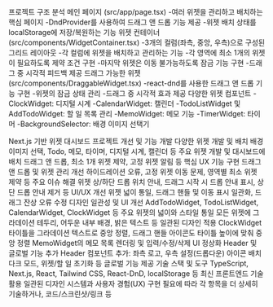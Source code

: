 프로젝트 구조 분석
메인 페이지 (src/app/page.tsx)
-여러 위젯을 관리하고 배치하는 핵심 페이지
-DndProvider를 사용하여 드래그 앤 드롭 기능 제공
-위젯 배치 상태를 localStorage에 저장/복원하는 기능
위젯 컨테이너 (src/components/WidgetContainer.tsx)
-3개의 컬럼(좌측, 중앙, 우측)으로 구성된 그리드 레이아웃
-각 컬럼에 위젯을 배치하고 관리하는 기능
-각 영역에 최소 1개의 위젯이 필요하도록 제약 조건 구현
-마지막 위젯은 이동 불가능하도록 잠금 기능 구현
-드래그 중 시각적 피드백 제공
드래그 가능한 위젯 (src/components/DraggableWidget.tsx)
-react-dnd를 사용한 드래그 앤 드롭 기능 구현
-위젯의 잠금 상태 관리
-드래그 중 시각적 효과 제공
다양한 위젯 컴포넌트
-ClockWidget: 디지털 시계
-CalendarWidget: 캘린더
-TodoListWidget 및 AddTodoWidget: 할 일 목록 관리
-MemoWidget: 메모 기능
-TimerWidget: 타이머
-BackgroundSelector: 배경 이미지 선택기


Next.js 기반 위젯 대시보드 프로젝트 개선 및 기능 개발
다양한 위젯 개발 및 배치
배경 이미지 선택, Todo, 메모, 타이머, 디지털 시계, 캘린더 등 주요 위젯 개발 및 대시보드에 배치
드래그 앤 드롭, 최소 1개 위젯 제약, 고정 위젯 알림 등 핵심 UX 기능 구현
드래그 앤 드롭 및 위젯 관리 개선
하이드레이션 오류, 고정 위젯 이동 문제, 영역별 최소 위젯 제약 등 주요 이슈 해결
위젯 상/하단 드롭 위치 안내, 드래그 시작 시 드롭 안내 표시, 상단 드롭 안내 제거 등 UI/UX 개선
위젯 넓이 통일, 드래그 핸들 및 이동 표시 일관화, 드래그 잔상 오류 수정
디자인 일관성 및 UI 개선
AddTodoWidget, TodoListWidget, CalendarWidget, ClockWidget 등 주요 위젯의 넓이와 스타일 통일
모든 위젯에 그라데이션 테두리, 어두운 내부 배경, 밝은 텍스트 등 일관된 디자인 적용
ClockWidget 타이틀을 그라데이션 텍스트로 중앙 정렬, 드래그 핸들 아이콘도 타이틀 높이에 맞춰 중앙 정렬
MemoWidget의 메모 목록 렌더링 및 입력/수정/삭제 UI 정상화
Header 및 글로벌 기능 추가
Header 컴포넌트 추가: 좌측 로고, 우측 설정(드롭다운) 아이콘 배치
다크 모드, 위젯/할 일 초기화 등 글로벌 기능 제공
기술 스택 및 도구
TypeScript, Next.js, React, Tailwind CSS, React-DnD, localStorage 등 최신 프론트엔드 기술 활용
일관된 디자인 시스템과 사용자 경험(UX) 구현
필요에 따라 각 항목을 더 상세히 기술하거나, 코드/스크린샷/링크 등